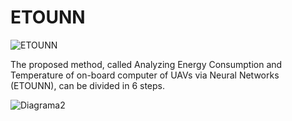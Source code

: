 # ETOUNN
![ETOUNN](https://user-images.githubusercontent.com/84810481/155543417-51c626b9-6250-493c-9a97-64516ab42df7.png)

The proposed method, called Analyzing Energy Consumption and Temperature of on-board computer of UAVs via Neural Networks (ETOUNN), can be divided in 6 steps.

![Diagrama2](https://user-images.githubusercontent.com/84810481/155544944-cec2f9a3-772d-4ae7-8842-86f10175ccae.png)
